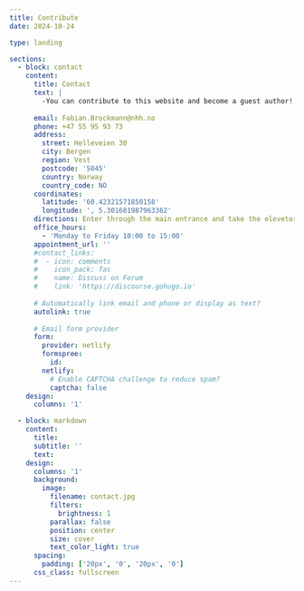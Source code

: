 ```yaml
---
title: Contribute
date: 2024-10-24

type: landing

sections:
  - block: contact
    content:
      title: Contact
      text: |
        -You can contribute to this website and become a guest author! Simply write me an [email](mailto:Fabian.Brockmann@nhh.no), write me on [LinkedIn](https://www.linkedin.com/in/fabian-brockmann/) or send me a letter! Your contribution has to fullfil the following aspects:* The Topic has to be connected to charging or routing/scheduling of electric vehicles * The contribution is **not** an opinion piece but presents results from an objective analysis * The contribution is between 200 and 2000 words
      
      email: Fabian.Brockmann@nhh.no
      phone: +47 55 95 93 73
      address:
        street: Helleveien 30
        city: Bergen
        region: Vest
        postcode: '5045'
        country: Norway
        country_code: NO
      coordinates:
        latitude: '60.42321571850158'
        longitude: ', 5.301681987963362'
      directions: Enter through the main entrance and take the elevetor on the right hand side to floor number 4.
      office_hours:
        - 'Monday to Friday 10:00 to 15:00'
      appointment_url: ''
      #contact_links:
      #  - icon: comments
      #    icon_pack: fas
      #    name: Discuss on Forum
      #    link: 'https://discourse.gohugo.io'
    
      # Automatically link email and phone or display as text?
      autolink: true
    
      # Email form provider
      form:
        provider: netlify
        formspree:
          id:
        netlify:
          # Enable CAPTCHA challenge to reduce spam?
          captcha: false
    design:
      columns: '1'

  - block: markdown
    content:
      title:
      subtitle: ''
      text:
    design:
      columns: '1'
      background:
        image: 
          filename: contact.jpg
          filters:
            brightness: 1
          parallax: false
          position: center
          size: cover
          text_color_light: true
      spacing:
        padding: ['20px', '0', '20px', '0']
      css_class: fullscreen
---
```

